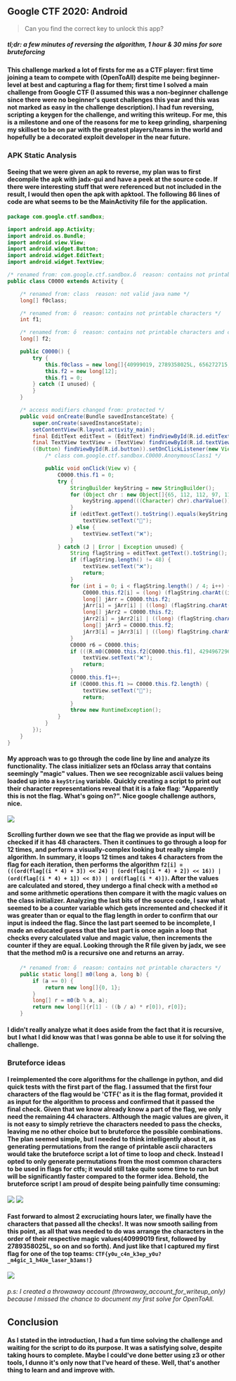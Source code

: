 ## Google CTF 2020: Android
> Can you find the correct key to unlock this app?
##### *tl;dr: a few minutes of reversing the algorithm, 1 hour & 30 mins for sore bruteforcing*

#### This challenge marked a lot of firsts for me as a CTF player: first time joining a team to compete with (OpenToAll) despite me being beginner-level at best and capturing a flag for them; first time I solved a main challenge from Google CTF (I assumed this was a non-beginner challenge since there were no beginner's quest challenges this year and this was not marked as easy in the challenge description). I had fun reversing, scripting a keygen for the challenge, and writing this writeup. For me, this is a milestone and one of the reasons for me to keep grinding, sharpening my skillset to be on par with the greatest players/teams in the world and hopefully be a decorated exploit developer in the near future.

### APK Static Analysis
#### Seeing that we were given an apk to reverse, my plan was to first decompile the apk with jadx-gui and have a peek at the source code. If there were interesting stuff that were referenced but not included in the result, I would then open the apk with apktool. The following 86 lines of code are what seems to be the MainActivity file for the application.
```java
package com.google.ctf.sandbox;

import android.app.Activity;
import android.os.Bundle;
import android.view.View;
import android.widget.Button;
import android.widget.EditText;
import android.widget.TextView;

/* renamed from: com.google.ctf.sandbox.ő  reason: contains not printable characters */
public class C0000 extends Activity {

    /* renamed from: class  reason: not valid java name */
    long[] f0class;

    /* renamed from: ő  reason: contains not printable characters */
    int f1;

    /* renamed from: ő  reason: contains not printable characters and collision with other field name */
    long[] f2;

    public C0000() {
        try {
            this.f0class = new long[]{40999019, 2789358025L, 656272715, 18374979, 3237618335L, 1762529471, 685548119, 382114257, 1436905469, 2126016673, 3318315423L, 797150821};
            this.f2 = new long[12];
            this.f1 = 0;
        } catch (I unused) {
        }
    }

    /* access modifiers changed from: protected */
    public void onCreate(Bundle savedInstanceState) {
        super.onCreate(savedInstanceState);
        setContentView(R.layout.activity_main);
        final EditText editText = (EditText) findViewById(R.id.editText);
        final TextView textView = (TextView) findViewById(R.id.textView);
        ((Button) findViewById(R.id.button)).setOnClickListener(new View.OnClickListener() {
            /* class com.google.ctf.sandbox.C0000.AnonymousClass1 */

            public void onClick(View v) {
                C0000.this.f1 = 0;
                try {
                    StringBuilder keyString = new StringBuilder();
                    for (Object chr : new Object[]{65, 112, 112, 97, 114, 101, 110, 116, 108, 121, 32, 116, 104, 105, 115, 32, 105, 115, 32, 110, 111, 116, 32, 116, 104, 101, 32, 102, 108, 97, 103, 46, 32, 87, 104, 97, 116, 39, 115, 32, 103, 111, 105, 110, 103, 32, 111, 110, 63}) {
                        keyString.append(((Character) chr).charValue());
                    }
                    if (editText.getText().toString().equals(keyString.toString())) {
                        textView.setText("🚩");
                    } else {
                        textView.setText("❌");
                    }
                } catch (J | Error | Exception unused) {
                    String flagString = editText.getText().toString();
                    if (flagString.length() != 48) {
                        textView.setText("❌");
                        return;
                    }
                    for (int i = 0; i < flagString.length() / 4; i++) {
                        C0000.this.f2[i] = (long) (flagString.charAt((i * 4) + 3) << 24);
                        long[] jArr = C0000.this.f2;
                        jArr[i] = jArr[i] | ((long) (flagString.charAt((i * 4) + 2) << 16));
                        long[] jArr2 = C0000.this.f2;
                        jArr2[i] = jArr2[i] | ((long) (flagString.charAt((i * 4) + 1) << '\b'));
                        long[] jArr3 = C0000.this.f2;
                        jArr3[i] = jArr3[i] | ((long) flagString.charAt(i * 4));
                    }
                    C0000 r6 = C0000.this;
                    if (((R.m0(C0000.this.f2[C0000.this.f1], 4294967296L)[0] % 4294967296L) + 4294967296L) % 4294967296L != C0000.this.f0class[C0000.this.f1]) {
                        textView.setText("❌");
                        return;
                    }
                    C0000.this.f1++;
                    if (C0000.this.f1 >= C0000.this.f2.length) {
                        textView.setText("🚩");
                        return;
                    }
                    throw new RuntimeException();
                }
            }
        });
    }
}
```
#### My approach was to go through the code line by line and analyze its functionality. The class initializer sets an f0class array that contains seemingly "magic" values. Then we see recognizable ascii values being loaded up into a `keyString` variable. Quickly creating a script to print out their character representations reveal that it is a fake flag: "Apparently this is not the flag. What's going on?". Nice google challenge authors, nice.
![](butthole.jpg)
#### Scrolling further down we see that the flag we provide as input will be checked if it has 48 characters. Then it continues to go through a loop for 12 times, and perform a visually-complex looking but really simple algorithm. In summary, it loops 12 times and takes 4 characters from the flag for each iteration, then performs the algorithm `f2[i] = (((ord(flag[(i * 4) + 3]) << 24) | (ord(flag[(i * 4) + 2]) << 16)) | (ord(flag[(i * 4) + 1]) << 8)) | ord(flag[(i * 4)])`. After the values are calculated and stored, they undergo a final check with a method `m0` and some arithmetic operations then compare it with the magic values on the class initializer. Analyzing the last bits of the source code, I saw what seemed to be a counter variable which gets incremented and checked if it was greater than or equal to the flag length in order to confirm that our input is indeed the flag. Since the last part seemed to be incomplete, I made an educated guess that the last part is once again a loop that checks every calculated value and magic value, then increments the counter if they are equal. Looking through the R file given by jadx, we see that the method m0 is a recursive one and returns an array.
```java
    /* renamed from: ő  reason: contains not printable characters */
    public static long[] m0(long a, long b) {
        if (a == 0) {
            return new long[]{0, 1};
        }
        long[] r = m0(b % a, a);
        return new long[]{r[1] - ((b / a) * r[0]), r[0]};
    }
```
#### I didn't really analyze what it does aside from the fact that it is recursive, but I what I did know was that I was gonna be able to use it for solving the challenge.

### Bruteforce ideas
#### I reimplemented the core algorithms for the challenge in python, and did quick tests with the first part of the flag. I assumed that the first four characters of the flag would be 'CTF{' as it is the flag format, provided it as input for the algorithm to process and confirmed that it passed the final check. Given that we know already know a part of the flag, we only need the remaining 44 characters. Although the magic values are given, it is not easy to simply retrieve the characters needed to pass the checks, leaving me no other choice but to bruteforce the possible combinations. The plan seemed simple, but I needed to think intelligently about it, as generating permutations from the range of printable ascii characters would take the bruteforce script a lot of time to loop and check. Instead I opted to only generate permutations from the most common characters to be used in flags for ctfs; it would still take quite some time to run but will be significantly faster compared to the former idea. Behold, the bruteforce script I am proud of despite being painfully time consuming:
![](bruteforce_script.png)
![](finished.png)
#### Fast forward to almost 2 excruciating hours later, we finally have the characters that passed all the checks!. It was now smooth sailing from this point, as all that was needed to do was arrange the characters in the order of their respective magic values(40999019 first, followed by 2789358025L, so on and so forth). And just like that I captured my first flag for one of the top teams: `CTF{y0u_c4n_k3ep_y0u?_m4gic_1_h4Ue_laser_b3ams!}`
![](google_ctf_android_solved.gif)
###### p.s: I created a throwaway account (throwaway_account_for_writeup_only) because I missed the chance to document my first solve for OpenToAll.

## Conclusion
#### As I stated in the introduction, I had a fun time solving the challenge and waiting for the script to do its purpose. It was a satisfying solve, despite taking hours to complete. Maybe I could've done better using z3 or other tools, I dunno it's only now that I've heard of these. Well, that's another thing to learn and and improve with.
